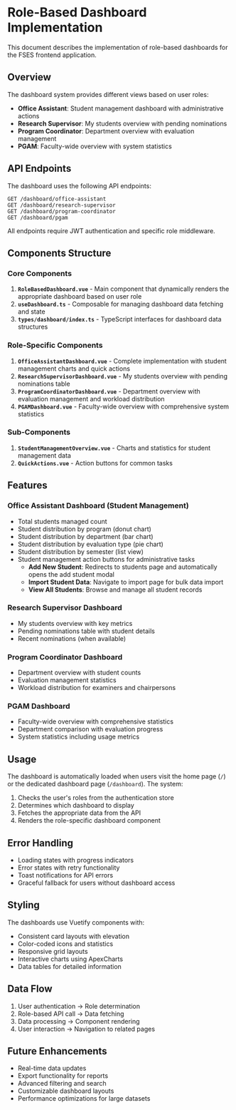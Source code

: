 # Role-Based Dashboard Implementation

This document describes the implementation of role-based dashboards for the FSES frontend application.

## Overview

The dashboard system provides different views based on user roles:
- **Office Assistant**: Student management dashboard with administrative actions
- **Research Supervisor**: My students overview with pending nominations
- **Program Coordinator**: Department overview with evaluation management
- **PGAM**: Faculty-wide overview with system statistics

## API Endpoints

The dashboard uses the following API endpoints:

```
GET /dashboard/office-assistant
GET /dashboard/research-supervisor  
GET /dashboard/program-coordinator
GET /dashboard/pgam
```

All endpoints require JWT authentication and specific role middleware.

## Components Structure

### Core Components

1. **`RoleBasedDashboard.vue`** - Main component that dynamically renders the appropriate dashboard based on user role
2. **`useDashboard.ts`** - Composable for managing dashboard data fetching and state
3. **`types/dashboard/index.ts`** - TypeScript interfaces for dashboard data structures

### Role-Specific Components

1. **`OfficeAssistantDashboard.vue`** - Complete implementation with student management charts and quick actions
2. **`ResearchSupervisorDashboard.vue`** - My students overview with pending nominations table
3. **`ProgramCoordinatorDashboard.vue`** - Department overview with evaluation management and workload distribution
4. **`PGAMDashboard.vue`** - Faculty-wide overview with comprehensive system statistics

### Sub-Components

1. **`StudentManagementOverview.vue`** - Charts and statistics for student management data
2. **`QuickActions.vue`** - Action buttons for common tasks

## Features

### Office Assistant Dashboard (Student Management)
- Total students managed count
- Student distribution by program (donut chart)
- Student distribution by department (bar chart)
- Student distribution by evaluation type (pie chart)
- Student distribution by semester (list view)
- Student management action buttons for administrative tasks
  - **Add New Student**: Redirects to students page and automatically opens the add student modal
  - **Import Student Data**: Navigate to import page for bulk data import
  - **View All Students**: Browse and manage all student records

### Research Supervisor Dashboard
- My students overview with key metrics
- Pending nominations table with student details
- Recent nominations (when available)

### Program Coordinator Dashboard
- Department overview with student counts
- Evaluation management statistics
- Workload distribution for examiners and chairpersons

### PGAM Dashboard
- Faculty-wide overview with comprehensive statistics
- Department comparison with evaluation progress
- System statistics including usage metrics

## Usage

The dashboard is automatically loaded when users visit the home page (`/`) or the dedicated dashboard page (`/dashboard`). The system:

1. Checks the user's roles from the authentication store
2. Determines which dashboard to display
3. Fetches the appropriate data from the API
4. Renders the role-specific dashboard component

## Error Handling

- Loading states with progress indicators
- Error states with retry functionality
- Toast notifications for API errors
- Graceful fallback for users without dashboard access

## Styling

The dashboards use Vuetify components with:
- Consistent card layouts with elevation
- Color-coded icons and statistics
- Responsive grid layouts
- Interactive charts using ApexCharts
- Data tables for detailed information

## Data Flow

1. User authentication → Role determination
2. Role-based API call → Data fetching
3. Data processing → Component rendering
4. User interaction → Navigation to related pages

## Future Enhancements

- Real-time data updates
- Export functionality for reports
- Advanced filtering and search
- Customizable dashboard layouts
- Performance optimizations for large datasets 